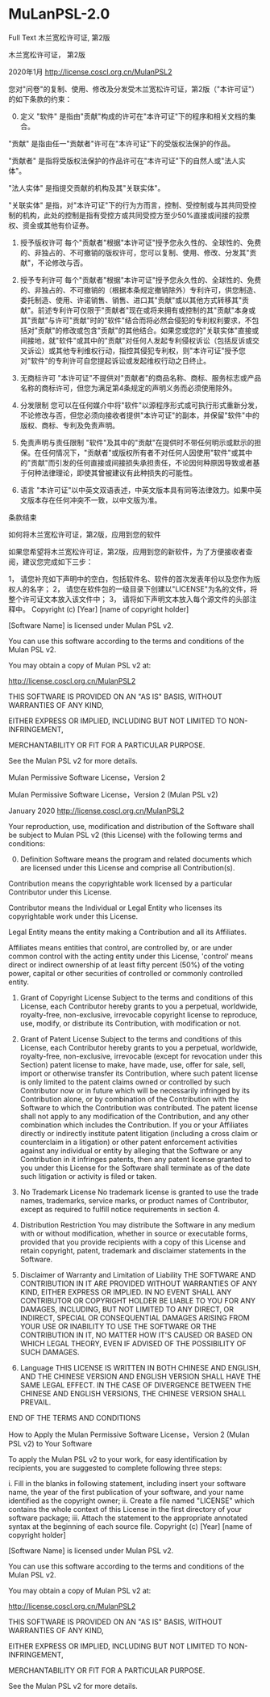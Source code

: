 # MuLanPSL-2.0
Full Text
木兰宽松许可证, 第2版

木兰宽松许可证， 第2版

2020年1月 http://license.coscl.org.cn/MulanPSL2

您对"问卷"的复制、使用、修改及分发受木兰宽松许可证，第2版（"本许可证"）的如下条款的约束：

0. 定义
"软件" 是指由"贡献"构成的许可在"本许可证"下的程序和相关文档的集合。

"贡献" 是指由任一"贡献者"许可在"本许可证"下的受版权法保护的作品。

"贡献者" 是指将受版权法保护的作品许可在"本许可证"下的自然人或"法人实体"。

"法人实体" 是指提交贡献的机构及其"关联实体"。

"关联实体" 是指，对"本许可证"下的行为方而言，控制、受控制或与其共同受控制的机构，此处的控制是指有受控方或共同受控方至少50%直接或间接的投票权、资金或其他有价证券。

1. 授予版权许可
每个"贡献者"根据"本许可证"授予您永久性的、全球性的、免费的、非独占的、不可撤销的版权许可，您可以复制、使用、修改、分发其"贡献"，不论修改与否。

2. 授予专利许可
每个"贡献者"根据"本许可证"授予您永久性的、全球性的、免费的、非独占的、不可撤销的（根据本条规定撤销除外）专利许可，供您制造、委托制造、使用、许诺销售、销售、进口其"贡献"或以其他方式转移其"贡献"。前述专利许可仅限于"贡献者"现在或将来拥有或控制的其"贡献"本身或其"贡献"与许可"贡献"时的"软件"结合而将必然会侵犯的专利权利要求，不包括对"贡献"的修改或包含"贡献"的其他结合。如果您或您的"关联实体"直接或间接地，就"软件"或其中的"贡献"对任何人发起专利侵权诉讼（包括反诉或交叉诉讼）或其他专利维权行动，指控其侵犯专利权，则"本许可证"授予您对"软件"的专利许可自您提起诉讼或发起维权行动之日终止。

3. 无商标许可
"本许可证"不提供对"贡献者"的商品名称、商标、服务标志或产品名称的商标许可，但您为满足第4条规定的声明义务而必须使用除外。

4. 分发限制
您可以在任何媒介中将"软件"以源程序形式或可执行形式重新分发，不论修改与否，但您必须向接收者提供"本许可证"的副本，并保留"软件"中的版权、商标、专利及免责声明。

5. 免责声明与责任限制
"软件"及其中的"贡献"在提供时不带任何明示或默示的担保。在任何情况下，"贡献者"或版权所有者不对任何人因使用"软件"或其中的"贡献"而引发的任何直接或间接损失承担责任，不论因何种原因导致或者基于何种法律理论，即使其曾被建议有此种损失的可能性。

6. 语言
"本许可证"以中英文双语表述，中英文版本具有同等法律效力。如果中英文版本存在任何冲突不一致，以中文版为准。

条款结束

如何将木兰宽松许可证，第2版，应用到您的软件

如果您希望将木兰宽松许可证，第2版，应用到您的新软件，为了方便接收者查阅，建议您完成如下三步：

1， 请您补充如下声明中的空白，包括软件名、软件的首次发表年份以及您作为版权人的名字；
2， 请您在软件包的一级目录下创建以"LICENSE"为名的文件，将整个许可证文本放入该文件中；
3， 请将如下声明文本放入每个源文件的头部注释中。
Copyright (c) [Year] [name of copyright holder]

[Software Name] is licensed under Mulan PSL v2.

You can use this software according to the terms and conditions of the Mulan PSL v2.

You may obtain a copy of Mulan PSL v2 at:

http://license.coscl.org.cn/MulanPSL2

THIS SOFTWARE IS PROVIDED ON AN "AS IS" BASIS, WITHOUT WARRANTIES OF ANY KIND,

EITHER EXPRESS OR IMPLIED, INCLUDING BUT NOT LIMITED TO NON-INFRINGEMENT,

MERCHANTABILITY OR FIT FOR A PARTICULAR PURPOSE.

See the Mulan PSL v2 for more details.

Mulan Permissive Software License，Version 2

Mulan Permissive Software License，Version 2 (Mulan PSL v2)

January 2020 http://license.coscl.org.cn/MulanPSL2

Your reproduction, use, modification and distribution of the Software shall be subject to Mulan PSL v2 (this License) with the following terms and conditions:

0. Definition
Software means the program and related documents which are licensed under this License and comprise all Contribution(s).

Contribution means the copyrightable work licensed by a particular Contributor under this License.

Contributor means the Individual or Legal Entity who licenses its copyrightable work under this License.

Legal Entity means the entity making a Contribution and all its Affiliates.

Affiliates means entities that control, are controlled by, or are under common control with the acting entity under this License, 'control' means direct or indirect ownership of at least fifty percent (50%) of the voting power, capital or other securities of controlled or commonly controlled entity.

1. Grant of Copyright License
Subject to the terms and conditions of this License, each Contributor hereby grants to you a perpetual, worldwide, royalty-free, non-exclusive, irrevocable copyright license to reproduce, use, modify, or distribute its Contribution, with modification or not.

2. Grant of Patent License
Subject to the terms and conditions of this License, each Contributor hereby grants to you a perpetual, worldwide, royalty-free, non-exclusive, irrevocable (except for revocation under this Section) patent license to make, have made, use, offer for sale, sell, import or otherwise transfer its Contribution, where such patent license is only limited to the patent claims owned or controlled by such Contributor now or in future which will be necessarily infringed by its Contribution alone, or by combination of the Contribution with the Software to which the Contribution was contributed. The patent license shall not apply to any modification of the Contribution, and any other combination which includes the Contribution. If you or your Affiliates directly or indirectly institute patent litigation (including a cross claim or counterclaim in a litigation) or other patent enforcement activities against any individual or entity by alleging that the Software or any Contribution in it infringes patents, then any patent license granted to you under this License for the Software shall terminate as of the date such litigation or activity is filed or taken.

3. No Trademark License
No trademark license is granted to use the trade names, trademarks, service marks, or product names of Contributor, except as required to fulfill notice requirements in section 4.

4. Distribution Restriction
You may distribute the Software in any medium with or without modification, whether in source or executable forms, provided that you provide recipients with a copy of this License and retain copyright, patent, trademark and disclaimer statements in the Software.

5. Disclaimer of Warranty and Limitation of Liability
THE SOFTWARE AND CONTRIBUTION IN IT ARE PROVIDED WITHOUT WARRANTIES OF ANY KIND, EITHER EXPRESS OR IMPLIED. IN NO EVENT SHALL ANY CONTRIBUTOR OR COPYRIGHT HOLDER BE LIABLE TO YOU FOR ANY DAMAGES, INCLUDING, BUT NOT LIMITED TO ANY DIRECT, OR INDIRECT, SPECIAL OR CONSEQUENTIAL DAMAGES ARISING FROM YOUR USE OR INABILITY TO USE THE SOFTWARE OR THE CONTRIBUTION IN IT, NO MATTER HOW IT'S CAUSED OR BASED ON WHICH LEGAL THEORY, EVEN IF ADVISED OF THE POSSIBILITY OF SUCH DAMAGES.

6. Language
THIS LICENSE IS WRITTEN IN BOTH CHINESE AND ENGLISH, AND THE CHINESE VERSION AND ENGLISH VERSION SHALL HAVE THE SAME LEGAL EFFECT. IN THE CASE OF DIVERGENCE BETWEEN THE CHINESE AND ENGLISH VERSIONS, THE CHINESE VERSION SHALL PREVAIL.

END OF THE TERMS AND CONDITIONS

How to Apply the Mulan Permissive Software License，Version 2 (Mulan PSL v2) to Your Software

To apply the Mulan PSL v2 to your work, for easy identification by recipients, you are suggested to complete following three steps:

i. Fill in the blanks in following statement, including insert your software name, the year of the first publication of your software, and your name identified as the copyright owner;
ii. Create a file named "LICENSE" which contains the whole context of this License in the first directory of your software package;
iii. Attach the statement to the appropriate annotated syntax at the beginning of each source file.
Copyright (c) [Year] [name of copyright holder]

[Software Name] is licensed under Mulan PSL v2.

You can use this software according to the terms and conditions of the Mulan PSL v2.

You may obtain a copy of Mulan PSL v2 at:

http://license.coscl.org.cn/MulanPSL2

THIS SOFTWARE IS PROVIDED ON AN "AS IS" BASIS, WITHOUT WARRANTIES OF ANY KIND,

EITHER EXPRESS OR IMPLIED, INCLUDING BUT NOT LIMITED TO NON-INFRINGEMENT,

MERCHANTABILITY OR FIT FOR A PARTICULAR PURPOSE.

See the Mulan PSL v2 for more details.
